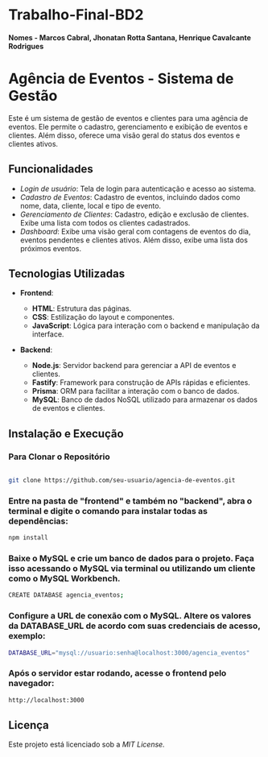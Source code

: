 # Trabalho-Final-BD2
#### Nomes - Marcos Cabral, Jhonatan Rotta Santana, Henrique Cavalcante Rodrigues

# Agência de Eventos - Sistema de Gestão

Este é um sistema de gestão de eventos e clientes para uma agência de eventos. Ele permite o cadastro, gerenciamento e exibição de eventos e clientes. Além disso, oferece uma visão geral do status dos eventos e clientes ativos.

## Funcionalidades

- *Login de usuário*: Tela de login para autenticação e acesso ao sistema.
- *Cadastro de Eventos*: Cadastro de eventos, incluindo dados como nome, data, cliente, local e tipo de evento.
- *Gerenciamento de Clientes*: Cadastro, edição e exclusão de clientes. Exibe uma lista com todos os clientes cadastrados.
- *Dashboard*: Exibe uma visão geral com contagens de eventos do dia, eventos pendentes e clientes ativos. Além disso, exibe uma lista dos próximos eventos.

## Tecnologias Utilizadas

- **Frontend**:
  - **HTML**: Estrutura das páginas.
  - **CSS**: Estilização do layout e componentes.
  - **JavaScript**: Lógica para interação com o backend e manipulação da interface.

- **Backend**:
  - **Node.js**: Servidor backend para gerenciar a API de eventos e clientes.
  - **Fastify**: Framework para construção de APIs rápidas e eficientes.
  - **Prisma**: ORM para facilitar a interação com o banco de dados.
  - **MySQL**: Banco de dados NoSQL utilizado para armazenar os dados de eventos e clientes.

## Instalação e Execução

### Para Clonar o Repositório

```bash

git clone https://github.com/seu-usuario/agencia-de-eventos.git

```

### Entre na pasta de "frontend" e também no "backend", abra o terminal e digite o comando para instalar todas as dependências:

```bash
npm install
```

### Baixe o MySQL e crie um banco de dados para o projeto. Faça isso acessando o MySQL via terminal ou utilizando um cliente como o MySQL Workbench.

```bash
CREATE DATABASE agencia_eventos;
```

### Configure a URL de conexão com o MySQL. Altere os valores da DATABASE_URL de acordo com suas credenciais de acesso, exemplo:

```bash
DATABASE_URL="mysql://usuario:senha@localhost:3000/agencia_eventos"
```

### Após o servidor estar rodando, acesse o frontend pelo navegador:

```bash
http://localhost:3000 
```


## Licença

Este projeto está licenciado sob a *MIT License.*
